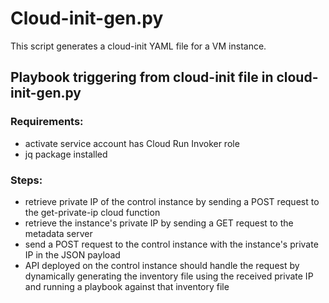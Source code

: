 # Cloud-init-gen.py

This script generates a cloud-init YAML file for a VM instance. 
## Playbook triggering from cloud-init file in cloud-init-gen.py
### Requirements:
- activate service account has Cloud Run Invoker role
- jq package installed
### Steps:
- retrieve private IP of the control instance by sending a POST request to the get-private-ip cloud function
- retrieve the instance's private IP by sending a GET request to the metadata server
- send a POST request to the control instance with the instance's private IP in the JSON payload
- API deployed on the control instance should handle the request by dynamically generating the inventory file using the received private IP and running a playbook against that inventory file

